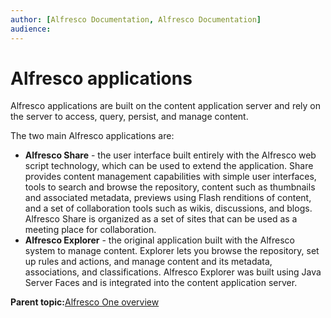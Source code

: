 ```yaml
---
author: [Alfresco Documentation, Alfresco Documentation]
audience: 
---
```


# Alfresco applications

Alfresco applications are built on the content application server and rely on the server to access, query, persist, and manage content.

The two main Alfresco applications are:

-   **Alfresco Share** - the user interface built entirely with the Alfresco web script technology, which can be used to extend the application. Share provides content management capabilities with simple user interfaces, tools to search and browse the repository, content such as thumbnails and associated metadata, previews using Flash renditions of content, and a set of collaboration tools such as wikis, discussions, and blogs. Alfresco Share is organized as a set of sites that can be used as a meeting place for collaboration.
-   **Alfresco Explorer** - the original application built with the Alfresco system to manage content. Explorer lets you browse the repository, set up rules and actions, and manage content and its metadata, associations, and classifications. Alfresco Explorer was built using Java Server Faces and is integrated into the content application server.

**Parent topic:**[Alfresco One overview](../concepts/system-about.md)

